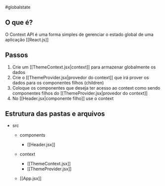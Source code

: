 #globalstate
## O que é?
O Context API é uma forma simples de gerenciar o estado global de uma aplicação [[React.js]]
## Passos
1. Crie um [[ThemeContext.jsx|context]] para armazenar globalmente os dados
2. Crie o [[ThemeProvider.jsx|provedor do context]] que irá prover os dados para os componentes filhos (children)
3. Coloque os componentes que deseja ter acesso ao context como sendo componentes filhos do [[ThemeProvider.jsx|provedor do context]]
4. No [[Header.jsx|componente filho]] use o context
## Estrutura das pastas e arquivos
- src
	- components
		- [[Header.jsx]]
	- context
		- [[ThemeContext.jsx]]
		- [[ThemeProvider.jsx]]
	
	- [[App.jsx]]